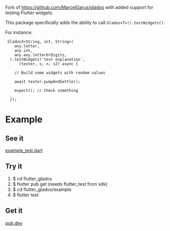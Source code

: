 Fork of https://github.com/MarcelGarus/glados with added support for testing Flutter widgets.

This package specifically adds the ability to call `Glados<T>().testWidgets()`.

For instance:
```
 Glados3<String, int, String>(
    any.letter,
    any.int,
    any.any.letterOrDigits,
  ).testWidgets('test explanation',
      (tester, s, n, s2) async {
    
    // Build some widgets with random values

    await tester.pumpAndSettle();

    expect(); // Check something

  });
```


# Example

## See it
[example_test.dart](flutter_glados/example/test/example_test.dart)

## Try it
1. $ cd flutter_glados
2. $ flutter pub get (needs flutter_test from sdk)
3. $ cd flutter_glados/example
4. $ flutter test

## Get it
[pub.dev](https://pub.dev/packages/flutter_glados)

